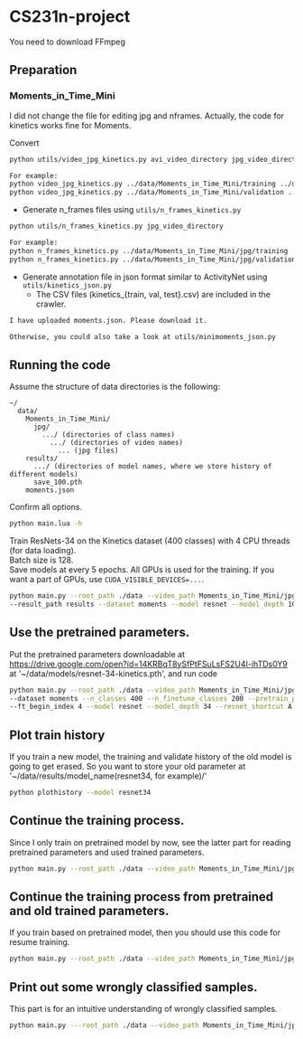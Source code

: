 # CS231n-project

You need to download FFmpeg

## Preparation


### Moments_in_Time_Mini 


I did not change the file for editing jpg and nframes. Actually, the code for kinetics works fine for Moments.

Convert 
```bash
python utils/video_jpg_kinetics.py avi_video_directory jpg_video_directory

For example:
python video_jpg_kinetics.py ../data/Moments_in_Time_Mini/training ../data/Moments_in_Time_Mini/jpg/training/
python video_jpg_kinetics.py ../data/Moments_in_Time_Mini/validation ../data/Moments_in_Time_Mini/jpg/validation/
```

* Generate n_frames files using ```utils/n_frames_kinetics.py```

```bash
python utils/n_frames_kinetics.py jpg_video_directory

For example:
python n_frames_kinetics.py ../data/Moments_in_Time_Mini/jpg/training
python n_frames_kinetics.py ../data/Moments_in_Time_Mini/jpg/validation
```

* Generate annotation file in json format similar to ActivityNet using ```utils/kinetics_json.py```
  * The CSV files (kinetics_{train, val, test}.csv) are included in the crawler.

```bash
I have uploaded moments.json. Please download it.

Otherwise, you could also take a look at utils/minimoments_json.py
```


## Running the code

Assume the structure of data directories is the following:

```misc
~/
  data/
    Moments_in_Time_Mini/
      jpg/
        .../ (directories of class names)
          .../ (directories of video names)
            ... (jpg files)
    results/
      .../ (directories of model names, where we store history of different models)
      save_100.pth
    moments.json
```

Confirm all options.

```bash
python main.lua -h
```

Train ResNets-34 on the Kinetics dataset (400 classes) with 4 CPU threads (for data loading).  
Batch size is 128.  
Save models at every 5 epochs.
All GPUs is used for the training.
If you want a part of GPUs, use ```CUDA_VISIBLE_DEVICES=...```.

```bash
python main.py --root_path ./data --video_path Moments_in_Time_Mini/jpg --annotation_path moments.json 
--result_path results --dataset moments --model resnet --model_depth 10 --n_classes 200 --batch_size 128 --n_threads 4 --checkpoint 5
```

## Use the pretrained parameters.

Put the pretrained parameters downloadable at https://drive.google.com/open?id=14KRBqT8ySfPtFSuLsFS2U4I-ihTDs0Y9 at '~/data/models/resnet-34-kinetics.pth', and run code

```bash
python main.py --root_path ./data --video_path Moments_in_Time_Mini/jpg --annotation_path moments.json --result_path results 
--dataset moments --n_classes 400 --n_finetune_classes 200 --pretrain_path models/resnet-34-kinetics.pth 
--ft_begin_index 4 --model resnet --model_depth 34 --resnet_shortcut A --batch_size 30 --n_threads 4 --checkpoint 5

```
## Plot train history

If you train a new model, the training and validate history of the old model is going to get erased. So you want to store your old parameter at '~/data/results/model_name(resnet34, for example)/'


```bash
python plothistory --model resnet34
```

## Continue the training process.

Since I only train on pretrained model by now, see the latter part for reading pretrained parameters and used trained parameters.
```bash
python main.py --root_path ./data --video_path Moments_in_Time_Mini/jpg --annotation_path moments.json --result_path results --dataset moments --resume_path results/save_5.pth --model_depth 34 --n_classes 200 --batch_size 30 --n_threads 4 --checkpoint 5
```

## Continue the training process from pretrained and old trained parameters.
If you train based on pretrained model, then you should use this code for resume training.
```bash
python main.py --root_path ./data --video_path Moments_in_Time_Mini/jpg --annotation_path moments.json --result_path results --dataset moments --n_classes 400 --n_finetune_classes 200 --pretrain_path models/resnet-34-kinetics.pth --resume_path results/save_15.pth --ft_begin_index 4 --model resnet --model_depth 34 --resnet_shortcut A --batch_size 30 --n_threads 4 --checkpoint 5
```


## Print out some wrongly classified samples.

This part is for an intuitive understanding of wrongly classified samples.
```bash
python main.py ---root_path ./data --video_path Moments_in_Time_Mini/jpg --annotation_path moments.json --result_path results --dataset moments --n_classes 400 --n_finetune_classes 200 --pretrain_path models/resnet-34-kinetics.pth --resume_path results/save_15.pth --ft_begin_index 4 --debug --model resnet --model_depth 34 --resnet_shortcut A --batch_size 30 --n_threads 4 --checkpoint 5
```

